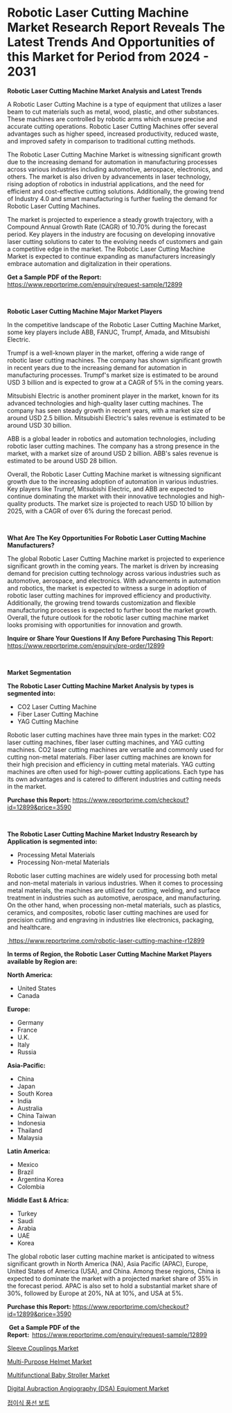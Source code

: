 <p><h1>Robotic Laser Cutting Machine Market Research Report Reveals The Latest Trends And Opportunities of this Market for Period from 2024 - 2031</h1></p><p><strong>Robotic Laser Cutting Machine Market Analysis and Latest Trends</strong></p>
<p><p>A Robotic Laser Cutting Machine is a type of equipment that utilizes a laser beam to cut materials such as metal, wood, plastic, and other substances. These machines are controlled by robotic arms which ensure precise and accurate cutting operations. Robotic Laser Cutting Machines offer several advantages such as higher speed, increased productivity, reduced waste, and improved safety in comparison to traditional cutting methods.</p><p>The Robotic Laser Cutting Machine Market is witnessing significant growth due to the increasing demand for automation in manufacturing processes across various industries including automotive, aerospace, electronics, and others. The market is also driven by advancements in laser technology, rising adoption of robotics in industrial applications, and the need for efficient and cost-effective cutting solutions. Additionally, the growing trend of Industry 4.0 and smart manufacturing is further fueling the demand for Robotic Laser Cutting Machines.</p><p>The market is projected to experience a steady growth trajectory, with a Compound Annual Growth Rate (CAGR) of 10.70% during the forecast period. Key players in the industry are focusing on developing innovative laser cutting solutions to cater to the evolving needs of customers and gain a competitive edge in the market. The Robotic Laser Cutting Machine Market is expected to continue expanding as manufacturers increasingly embrace automation and digitalization in their operations.</p></p>
<p><strong>Get a Sample PDF of the Report:&nbsp;</strong> <a href="https://www.reportprime.com/enquiry/request-sample/12899">https://www.reportprime.com/enquiry/request-sample/12899</a></p>
<p>&nbsp;</p>
<p><strong>Robotic Laser Cutting Machine Major Market Players</strong></p>
<p><p>In the competitive landscape of the Robotic Laser Cutting Machine Market, some key players include ABB, FANUC, Trumpf, Amada, and Mitsubishi Electric. </p><p>Trumpf is a well-known player in the market, offering a wide range of robotic laser cutting machines. The company has shown significant growth in recent years due to the increasing demand for automation in manufacturing processes. Trumpf's market size is estimated to be around USD 3 billion and is expected to grow at a CAGR of 5% in the coming years.</p><p>Mitsubishi Electric is another prominent player in the market, known for its advanced technologies and high-quality laser cutting machines. The company has seen steady growth in recent years, with a market size of around USD 2.5 billion. Mitsubishi Electric's sales revenue is estimated to be around USD 30 billion.</p><p>ABB is a global leader in robotics and automation technologies, including robotic laser cutting machines. The company has a strong presence in the market, with a market size of around USD 2 billion. ABB's sales revenue is estimated to be around USD 28 billion. </p><p>Overall, the Robotic Laser Cutting Machine market is witnessing significant growth due to the increasing adoption of automation in various industries. Key players like Trumpf, Mitsubishi Electric, and ABB are expected to continue dominating the market with their innovative technologies and high-quality products. The market size is projected to reach USD 10 billion by 2025, with a CAGR of over 6% during the forecast period.</p></p>
<p>&nbsp;</p>
<p><strong>What Are The Key Opportunities For Robotic Laser Cutting Machine Manufacturers?</strong></p>
<p><p>The global Robotic Laser Cutting Machine market is projected to experience significant growth in the coming years. The market is driven by increasing demand for precision cutting technology across various industries such as automotive, aerospace, and electronics. With advancements in automation and robotics, the market is expected to witness a surge in adoption of robotic laser cutting machines for improved efficiency and productivity. Additionally, the growing trend towards customization and flexible manufacturing processes is expected to further boost the market growth. Overall, the future outlook for the robotic laser cutting machine market looks promising with opportunities for innovation and growth.</p></p>
<p><strong>Inquire or Share Your Questions If Any Before Purchasing This Report:</strong> <a href="https://www.reportprime.com/enquiry/pre-order/12899">https://www.reportprime.com/enquiry/pre-order/12899</a></p>
<p>&nbsp;</p>
<p><strong>Market Segmentation</strong></p>
<p><strong>The Robotic Laser Cutting Machine Market Analysis by types is segmented into:</strong></p>
<p><ul><li>CO2 Laser Cutting Machine</li><li>Fiber Laser Cutting Machine</li><li>YAG Cutting Machine</li></ul></p>
<p><p>Robotic laser cutting machines have three main types in the market: CO2 laser cutting machines, fiber laser cutting machines, and YAG cutting machines. CO2 laser cutting machines are versatile and commonly used for cutting non-metal materials. Fiber laser cutting machines are known for their high precision and efficiency in cutting metal materials. YAG cutting machines are often used for high-power cutting applications. Each type has its own advantages and is catered to different industries and cutting needs in the market.</p></p>
<p><strong>Purchase this Report:&nbsp;</strong><a href="https://www.reportprime.com/checkout?id=12899&price=3590">https://www.reportprime.com/checkout?id=12899&price=3590</a></p>
<p>&nbsp;</p>
<p><strong>The Robotic Laser Cutting Machine Market Industry Research by Application is segmented into:</strong></p>
<p><ul><li>Processing Metal Materials</li><li>Processing Non-metal Materials</li></ul></p>
<p><p>Robotic laser cutting machines are widely used for processing both metal and non-metal materials in various industries. When it comes to processing metal materials, the machines are utilized for cutting, welding, and surface treatment in industries such as automotive, aerospace, and manufacturing. On the other hand, when processing non-metal materials, such as plastics, ceramics, and composites, robotic laser cutting machines are used for precision cutting and engraving in industries like electronics, packaging, and healthcare.</p></p>
<p><a href="https://www.reportprime.com/robotic-laser-cutting-machine-r12899">&nbsp;https://www.reportprime.com/robotic-laser-cutting-machine-r12899</a></p>
<p><strong>In terms of Region, the Robotic Laser Cutting Machine Market Players available by Region are:</strong></p>
<p>
    <p> <strong> North America: </strong>
        <ul>
            <li>United States</li>
            <li>Canada</li>
        </ul>
        </p> 
    <p> <strong> Europe: </strong>
        <ul>
            <li>Germany</li>
            <li>France</li>
            <li>U.K.</li>
            <li>Italy</li>
            <li>Russia</li>
        </ul>
        </p> 
    <p> <strong> Asia-Pacific: </strong>
        <ul>
            <li>China</li>
            <li>Japan</li>
            <li>South Korea</li>
            <li>India</li>
            <li>Australia</li>
            <li>China Taiwan</li>
            <li>Indonesia</li>
            <li>Thailand</li>
            <li>Malaysia</li>
        </ul>
        </p> 
    <p> <strong> Latin America: </strong>
        <ul>
            <li>Mexico</li>
            <li>Brazil</li>
            <li>Argentina Korea</li>
            <li>Colombia</li>
        </ul>
        </p> 
    <p> <strong> Middle East & Africa: </strong>
        <ul>
            <li>Turkey</li>
            <li>Saudi</li>
            <li>Arabia</li>
            <li>UAE</li>
            <li>Korea</li>
        </ul>
    </p>
    </p>
<p><p>The global robotic laser cutting machine market is anticipated to witness significant growth in North America (NA), Asia Pacific (APAC), Europe, United States of America (USA), and China. Among these regions, China is expected to dominate the market with a projected market share of 35% in the forecast period. APAC is also set to hold a substantial market share of 30%, followed by Europe at 20%, NA at 10%, and USA at 5%.</p></p>
<p><strong>Purchase this Report: </strong><a href="https://www.reportprime.com/checkout?id=12899&price=3590">https://www.reportprime.com/checkout?id=12899&price=3590</a></p>
<p>&nbsp;<strong>Get a Sample PDF of the Report:&nbsp;&nbsp;</strong><a href="https://www.reportprime.com/enquiry/request-sample/12899">https://www.reportprime.com/enquiry/request-sample/12899</a></p>
<p><strong></strong></p>
<p><p><a href="https://github.com/RickHolmes3/Market-Research-Report-List-6/blob/main/sleeve-couplings-market.md">Sleeve Couplings Market</a></p><p><a href="https://issuu.com/reportprime-2/docs/multi-purpose-helmet-market-size-20_439844000f3b6c">Multi-Purpose Helmet Market</a></p><p><a href="https://issuu.com/reportprime-2/docs/multifunctional-baby-stroller-marke_742da369fe55fe">Multifunctional Baby Stroller Market</a></p><p><a href="https://medium.com/@sarahhopkins94/global-digital-aubraction-angiography-dsa-equipment-market-analysis-trends-forecasts-and-5cacd96d4500">Digital Aubraction Angiography (DSA) Equipment Market</a></p><p><a href="https://medium.com/@nargishussain12/%EA%B0%80%EB%B3%80%EC%8B%9D-%EA%B5%AC%EB%AA%85%EB%B3%B4%ED%8A%B8-%EC%8B%9C%EC%9E%A5-%EB%B3%B4%EA%B3%A0%EC%84%9C-%EC%A0%9C%ED%92%88-%EC%9C%A0%ED%98%95-3%EC%9D%B8%EC%9A%A9-4%EC%9D%B8%EC%9A%A9-5%EC%9D%B8%EC%9A%A9-%EA%B8%B0%ED%83%80-%EC%B5%9C%EC%A2%85-%EC%82%AC%EC%9A%A9-%EB%AC%BC%EB%86%80%EC%9D%B4-%EB%82%9A%EC%8B%9C-%EA%B5%AC%EC%A1%B0-%EA%B8%B0%ED%83%80-%EB%B0%8F-2024-2031%EB%85%84-%EC%A7%80%EC%97%AD%EB%B3%84-%EC%A0%95%EB%B3%B4-1cadab52c192">접이식 풍선 보트</a></p></p>